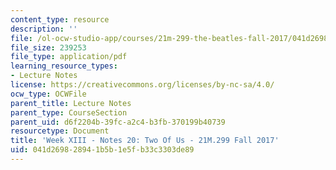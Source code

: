 ```yaml
---
content_type: resource
description: ''
file: /ol-ocw-studio-app/courses/21m-299-the-beatles-fall-2017/041d269828941b5b1e5fb33c3303de89_MIT21M_299F17_Notes20.pdf
file_size: 239253
file_type: application/pdf
learning_resource_types:
- Lecture Notes
license: https://creativecommons.org/licenses/by-nc-sa/4.0/
ocw_type: OCWFile
parent_title: Lecture Notes
parent_type: CourseSection
parent_uid: d6f2204b-39fc-a2c4-b3fb-370199b40739
resourcetype: Document
title: 'Week XIII - Notes 20: Two Of Us - 21M.299 Fall 2017'
uid: 041d2698-2894-1b5b-1e5f-b33c3303de89
---
```

